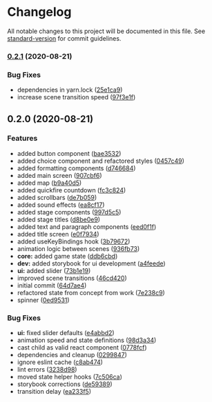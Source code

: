 # Changelog

All notable changes to this project will be documented in this file. See [standard-version](https://github.com/conventional-changelog/standard-version) for commit guidelines.

### [0.2.1](https://github.com/hejrobin/atlas-asunder/compare/v0.2.0...v0.2.1) (2020-08-21)


### Bug Fixes

* dependencies in yarn.lock ([25e1ca9](https://github.com/hejrobin/atlas-asunder/commit/25e1ca9007d16508e9f24afd94c19ba184970113))
* increase scene transition speed ([97f3e1f](https://github.com/hejrobin/atlas-asunder/commit/97f3e1f17d591b2ede2482f646a841297a3a8570))

## 0.2.0 (2020-08-21)


### Features

* added button component ([bae3532](https://github.com/hejrobin/atlas-asunder/commit/bae35323ff5cd0b1dbfb9fa3c9b72596681be813))
* added choice component and refactored styles ([0457c49](https://github.com/hejrobin/atlas-asunder/commit/0457c494e3af81e4f4b76a6ba52cd9872286f6b5))
* added formatting components ([d746684](https://github.com/hejrobin/atlas-asunder/commit/d74668463cb58adda391979612d52d53c6002ae0))
* added main screen ([907cbf6](https://github.com/hejrobin/atlas-asunder/commit/907cbf6e0fd924040c083339c6e2663a5e528575))
* added map ([b9a40d5](https://github.com/hejrobin/atlas-asunder/commit/b9a40d5627990b4d88810a781a2f0054745ef9f5))
* added quickfire countdown ([fc3c824](https://github.com/hejrobin/atlas-asunder/commit/fc3c824f5077c4db69cbc4c978f7283463dc1371))
* added scrollbars ([de7b059](https://github.com/hejrobin/atlas-asunder/commit/de7b05952b4c9ac29b4e8696208cd96d99e45102))
* added sound effects ([ea8cf17](https://github.com/hejrobin/atlas-asunder/commit/ea8cf17831f2a01eda1f8c86a714bf38620efefa))
* added stage components ([997d5c5](https://github.com/hejrobin/atlas-asunder/commit/997d5c56672062d966cfc49fb84f0ace8bfb452a))
* added stage titles ([d8be0e9](https://github.com/hejrobin/atlas-asunder/commit/d8be0e90ecaaa3b428f6627131488d5a2a11b73a))
* added text and paragraph components ([eed0f1f](https://github.com/hejrobin/atlas-asunder/commit/eed0f1f1ff3947b17d86c082ca7f5a664792442a))
* added title screen ([e0f7934](https://github.com/hejrobin/atlas-asunder/commit/e0f7934a32ffdf39c26fa66f1c65216da7d37bd6))
* added useKeyBindings hook ([3b79672](https://github.com/hejrobin/atlas-asunder/commit/3b796725453af8ceee453041e47fb1cef36eac9a))
* animation logic between scenes ([936fb73](https://github.com/hejrobin/atlas-asunder/commit/936fb73db2ffb0b43aec12396d4c5128f47d2591))
* **core:** added game state ([ddb6cbd](https://github.com/hejrobin/atlas-asunder/commit/ddb6cbd96865b76ed3bb09d299704f26ca9ca206))
* **dev:** added storybook for ui development ([a4feede](https://github.com/hejrobin/atlas-asunder/commit/a4feede1049932c92afce893c77f99225cb89271))
* **ui:** added slider ([73b1e19](https://github.com/hejrobin/atlas-asunder/commit/73b1e1945808433fe2ce2845b824954ef14e0df0))
* improved scene transitions ([46cd420](https://github.com/hejrobin/atlas-asunder/commit/46cd42071f36316b805f2ef0a8f8b39b5c81a2fe))
* initial commit ([64d7ae4](https://github.com/hejrobin/atlas-asunder/commit/64d7ae4eb9c35c466172bed8270642dc1f9903b8))
* refactored state from concept from work ([7e238c9](https://github.com/hejrobin/atlas-asunder/commit/7e238c9f4e891cca679dc6d88bb794a5d50ba4f0))
* spinner ([0ed9531](https://github.com/hejrobin/atlas-asunder/commit/0ed9531d90f1000c962f1e0031fcb9759b3182e5))


### Bug Fixes

* **ui:** fixed slider defaults ([e4abbd2](https://github.com/hejrobin/atlas-asunder/commit/e4abbd23e39ed56f01e9cf950c5b470b8887af4b))
* animation speed and state definitions ([98d3a34](https://github.com/hejrobin/atlas-asunder/commit/98d3a3470485ee4e47f1de8c7a80806c24ec1f35))
* cast child as valid react component ([0778fcf](https://github.com/hejrobin/atlas-asunder/commit/0778fcf22228279b43463e77e1505f54f917c158))
* dependencies and cleanup ([0299847](https://github.com/hejrobin/atlas-asunder/commit/02998472436c8f61a79ad82c9085942663ae2879))
* ignore eslint cache ([c8ab474](https://github.com/hejrobin/atlas-asunder/commit/c8ab474631de3c57dcaa1a8666759beb68663a60))
* lint errors ([3238d98](https://github.com/hejrobin/atlas-asunder/commit/3238d9873cde284cf9b6f9c80ea5f0c5043b465f))
* moved state helper hooks ([7c506ca](https://github.com/hejrobin/atlas-asunder/commit/7c506cafe80b0e532f79029aec63c23795697fe3))
* storybook corrections ([de59389](https://github.com/hejrobin/atlas-asunder/commit/de59389e58429506174d38f87199c098e1c0b2c0))
* transition delay ([ea233f5](https://github.com/hejrobin/atlas-asunder/commit/ea233f5320d4ae464d10443e344704515f018a95))
